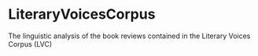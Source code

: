 # LiteraryVoicesCorpus
The linguistic analysis of the book reviews contained in the Literary Voices Corpus (LVC) 
